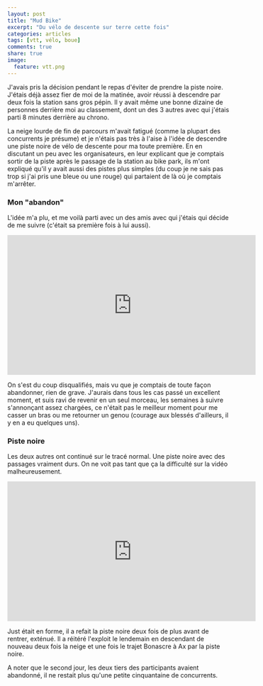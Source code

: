```yaml
---
layout: post
title: "Mud Bike"
excerpt: "Du vélo de descente sur terre cette fois"
categories: articles
tags: [vtt, vélo, boue]
comments: true
share: true
image: 
  feature: vtt.png
---
```


J'avais pris la décision pendant le repas d'éviter de prendre la piste noire. J'étais déjà assez fier de moi de la matinée, avoir réussi à descendre par deux fois la station sans gros pépin. Il y avait même une bonne dizaine de personnes derrière moi au classement, dont un des 3 autres avec qui j'étais parti 8 minutes derrière au chrono.

La neige lourde de fin de parcours m'avait fatigué (comme la plupart des concurrents je présume) et je n'étais pas très à l'aise à l'idée de descendre une piste noire de vélo de descente pour ma toute première. En en discutant un peu avec les organisateurs, en leur explicant que je comptais sortir de la piste après le passage de la station au bike park, ils m'ont expliqué qu'il y avait aussi des pistes plus simples (du coup je ne sais pas trop si j'ai pris une bleue ou une rouge) qui partaient de là où je comptais m'arrêter.

### Mon "abandon"

L'idée m'a plu, et me voilà parti avec un des amis avec qui j'étais qui décide de me suivre (c'était sa première fois à lui aussi).

<iframe width="560" height="315" src="https://www.youtube.com/embed/d3uyx0kGw24" frameborder="0" allowfullscreen></iframe>

On s'est du coup disqualifiés, mais vu que je comptais de toute façon abandonner, rien de grave. J'aurais dans tous les cas passé un excellent moment, et suis ravi de revenir en un seul morceau, les semaines à suivre s'annonçant assez chargées, ce n'était pas le meilleur moment pour me casser un bras ou me retourner un genou (courage aux blessés d'ailleurs, il y en a eu quelques uns).

### Piste noire

Les deux autres ont continué sur le tracé normal. Une piste noire avec des passages vraiment durs. On ne voit pas tant que ça la difficulté sur la vidéo malheureusement.

<iframe width="560" height="315" src="https://www.youtube.com/embed/XJorg78HTsw" frameborder="0" allowfullscreen></iframe>

Just était en forme, il a refait la piste noire deux fois de plus avant de rentrer, exténué.
Il a réitéré l'exploit le lendemain en descendant de nouveau deux fois la neige et une fois le trajet Bonascre à Ax par la piste noire.

A noter que le second jour, les deux tiers des participants avaient abandonné, il ne restait plus qu'une petite cinquantaine de concurrents.